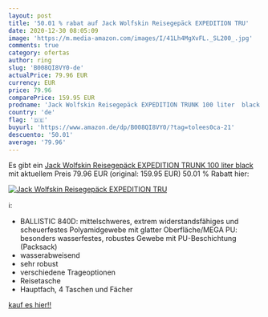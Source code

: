 ```yaml
---
layout: post
title: '50.01 % rabat auf Jack Wolfskin Reisegepäck EXPEDITION TRU'
date: 2020-12-30 08:05:09
image: 'https://m.media-amazon.com/images/I/41Lh4MgXvFL._SL200_.jpg'
comments: true
category: ofertas
author: ring
slug: 'B008QI8VY0-de'
actualPrice: 79.96 EUR
currency: EUR
price: 79.96
comparePrice: 159.95 EUR
prodname: 'Jack Wolfskin Reisegepäck EXPEDITION TRUNK 100 liter  black'
country: 'de'
flag: '🇩🇪'
buyurl: 'https://www.amazon.de/dp/B008QI8VY0/?tag=tolees0ca-21'
descuento: '50.01'
average: '79.96'
---
```


Es gibt ein [Jack Wolfskin Reisegepäck EXPEDITION TRUNK 100 liter  black](https://www.amazon.de/dp/B008QI8VY0/?tag=tolees0ca-21) mit aktuellem Preis 79.96 EUR (original: 159.95 EUR) 50.01 % Rabatt hier:

[![Jack Wolfskin Reisegepäck EXPEDITION TRU](https://m.media-amazon.com/images/I/41Lh4MgXvFL._SL200_.jpg)](https://www.amazon.de/dp/B008QI8VY0/?tag=tolees0ca-21)

ℹ️:

- BALLISTIC 840D: mittelschweres, extrem widerstandsfähiges und scheuerfestes Polyamidgewebe mit glatter Oberfläche/MEGA PU: besonders wasserfestes, robustes Gewebe mit PU-Beschichtung (Packsack)
- wasserabweisend
- sehr robust
- verschiedene Trageoptionen
- Reisetasche
- Hauptfach, 4 Taschen und Fächer

[kauf es hier!!](https://www.amazon.de/dp/B008QI8VY0/?tag=tolees0ca-21)

